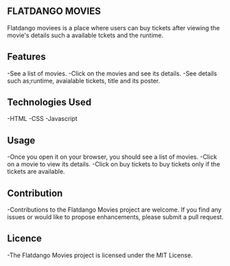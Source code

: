 ## FLATDANGO MOVIES
Flatdango moviees is a place where users can buy tickets after viewing the movie's details such a available tckets and the runtime.

## Features
-See a list of movies.
-Click on the movies and see its details.
-See details such as;runtime, avaialable tickets, title and its poster.
## Technologies Used
-HTML
-CSS
-Javascript
## Usage
-Once you open it on your browser, you should see a list of movies.
-Click on a movie to view its details.
-Click on buy tickets to buy tickets only if the tickets are available.
## Contribution
-Contributions to the Flatdango Movies project are welcome. If you find any issues or would like to propose enhancements, please submit a pull request.

## Licence
-The Flatdango Movies project is licensed under the MIT License.


